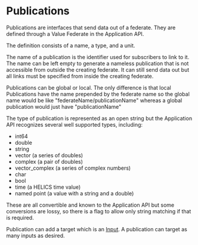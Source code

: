 Publications
=======

Publications are interfaces that send data out of a federate.  They are defined through a Value Federate in the Application API.  

The definition consists of a name, a type, and a unit.  

The name of a publication is the identifier used for subscribers to link to it.  The name can be left empty to generate a nameless publication that is not accessible from outside the creating federate.  It can still send data out but all links must be specified from inside the creating federate.  

Publications can be global or local.  The only difference is that local Publications have the name prepended by the federate name so the global name would be like "federateName/publicationName"  whereas a global publication would just have "publicationName"  

The type of publication is represented as an open string but the Application API recognizes several well supported types, including:

- int64
- double
- string
- vector (a series of doubles)
- complex (a pair of doubles)
- vector_complex (a series of complex numbers)
- char  
- bool
- time  (a HELICS time value)
- named point (a value with a string and a double)

These are all convertible and known to the Application API but some conversions are lossy, so there is a flag to allow only string matching if that is required.

Publication can add a target which is an [Input](./Inputs).  A publication can target as many inputs as desired.  
